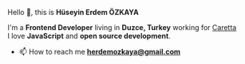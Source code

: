 Hello 👋, this is **Hüseyin Erdem ÖZKAYA**

I'm a **Frontend Developer** living in **Duzce, Turkey** working for [Caretta](https://www.caretta.net)<br />
I love **JavaScript** and **open source development**.<br />

- 📫 How to reach me **herdemozkaya@gmail.com**

<!--
**erdemozkaya/erdemozkaya** is a ✨ _special_ ✨ repository because its `README.md` (this file) appears on your GitHub profile.

Here are some ideas to get you started:

- 🔭 I’m currently working on ...
- 🌱 I’m currently learning ...
- 👯 I’m looking to collaborate on ...
- 🤔 I’m looking for help with ...
- 💬 Ask me about ...
- 📫 How to reach me: ...
- 😄 Pronouns: ...
- ⚡ Fun fact: ...
-->
